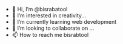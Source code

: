 - 👋 Hi, I’m @bisrabatool
- 👀 I’m interested in creativity...
- 🌱 I’m currently learning web development
- 💞️ I’m looking to collaborate on ...
- 📫 How to reach me bisrabtool

<!---
bisrabatool/bisrabatool is a ✨ special ✨ repository because its `README.md` (this file) appears on your GitHub profile.
You can click the Preview link to take a look at your changes.
--->
